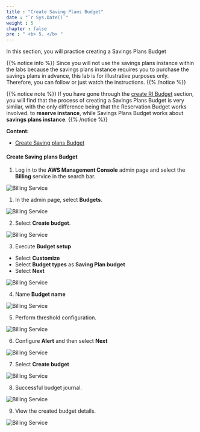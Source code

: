 ```yaml
---
title : "Create Saving Plans Budget"
date : "`r Sys.Date()`"
weight : 5
chapter : false
pre : " <b> 5. </b> "
---
```


In this section, you will practice creating a Savings Plans Budget

{{% notice info %}}
Since you will not use the savings plans instance within the labs because the savings plans instance requires you to purchase the savings plans in advance, this lab is for illustrative purposes only. Therefore, you can follow or just watch the instructions.
{{% /notice %}}

{{% notice note %}}
If you have gone through the [create RI Budget](../3-reservation-budgets) section, you will find that the process of creating a Savings Plans Budget is very similar, with the only difference being that the Reservation Budget works involved. to **reserve instance**, while Savings Plans Budget works about **savings plans instance**.
{{% /notice %}}

**Content:**
- [Create Saving plans Budget](#create-saving-plans-budget)

#### Create Saving plans Budget

1. Log in to the **AWS Management Console** admin page and select the **Billing** service in the search bar.

![Billing Service](/images/5/0001.png?featherlight=false&width=90pc)

1. In the admin page, select **Budgets**.

![Billing Service](/images/5/0001.png?featherlight=false&width=90pc)

2. Select **Create budget**.

![Billing Service](/images/5/0001.png?featherlight=false&width=90pc)

3. Execute **Budget setup**

- Select **Customize**
- Select **Budget types** as **Saving Plan budget**
- Select **Next**

![Billing Service](/images/5/0002.png?featherlight=false&width=90pc)

4. Name **Budget name**

![Billing Service](/images/5/0003.png?featherlight=false&width=90pc)

5. Perform threshold configuration.

![Billing Service](/images/5/0004.png?featherlight=false&width=90pc)

6. Configure **Alert** and then select **Next**

![Billing Service](/images/5/0005.png?featherlight=false&width=90pc)

7. Select **Create budget**

![Billing Service](/images/5/0006.png?featherlight=false&width=90pc)

8. Successful budget journal.

![Billing Service](/images/5/0007.png?featherlight=false&width=90pc)

9. View the created budget details.

![Billing Service](/images/5/0008.png?featherlight=false&width=90pc)